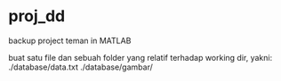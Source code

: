 proj_dd
=======

backup project teman in MATLAB

buat satu file dan  sebuah folder  yang relatif terhadap working dir, yakni:
./database/data.txt
./database/gambar/
